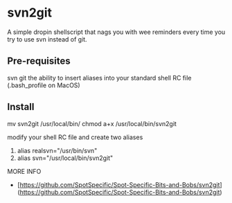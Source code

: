 svn2git
=======
A simple dropin shellscript that nags you with wee reminders every time you try to use svn instead of git.

Pre-requisites
--------------
svn
git
the ability to insert aliases into your standard shell RC file
(.bash_profile on MacOS)

Install
-------
mv svn2git /usr/local/bin/
chmod a+x /usr/local/bin/svn2git

modify your shell RC file and create two aliases
1. alias realsvn="/usr/bin/svn"
2. alias svn="/usr/local/bin/svn2git"

MORE INFO
- [https://github.com/SpotSpecific/Spot-Specific-Bits-and-Bobs/svn2git] (https://github.com/SpotSpecific/Spot-Specific-Bits-and-Bobs/svn2git)
